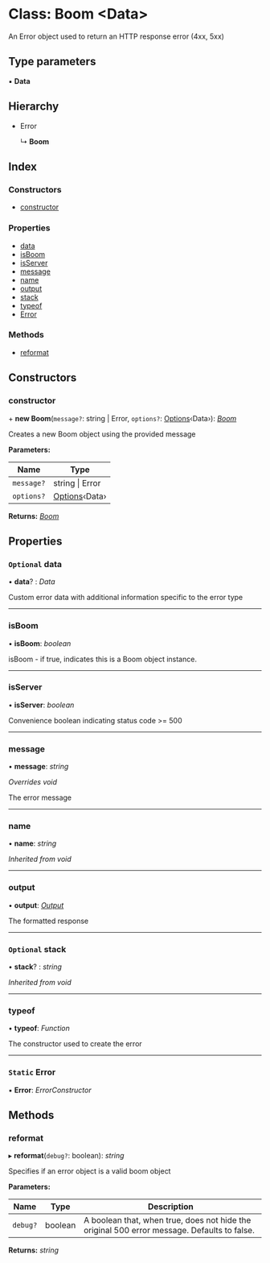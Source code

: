 
# Class: Boom <**Data**>

An Error object used to return an HTTP response error (4xx, 5xx)

## Type parameters

▪ **Data**

## Hierarchy

* Error

  ↳ **Boom**

## Index

### Constructors

* [constructor](boom.md#constructor)

### Properties

* [data](boom.md#optional-data)
* [isBoom](boom.md#isboom)
* [isServer](boom.md#isserver)
* [message](boom.md#message)
* [name](boom.md#name)
* [output](boom.md#output)
* [stack](boom.md#optional-stack)
* [typeof](boom.md#typeof)
* [Error](boom.md#static-error)

### Methods

* [reformat](boom.md#reformat)

## Constructors

###  constructor

\+ **new Boom**(`message?`: string | Error, `options?`: [Options](../interfaces/options.md)‹Data›): *[Boom](boom.md)*

Creates a new Boom object using the provided message

**Parameters:**

Name | Type |
------ | ------ |
`message?` | string &#124; Error |
`options?` | [Options](../interfaces/options.md)‹Data› |

**Returns:** *[Boom](boom.md)*

## Properties

### `Optional` data

• **data**? : *Data*

Custom error data with additional information specific to the error type

___

###  isBoom

• **isBoom**: *boolean*

isBoom - if true, indicates this is a Boom object instance.

___

###  isServer

• **isServer**: *boolean*

Convenience boolean indicating status code >= 500

___

###  message

• **message**: *string*

*Overrides void*

The error message

___

###  name

• **name**: *string*

*Inherited from void*

___

###  output

• **output**: *[Output](../interfaces/output.md)*

The formatted response

___

### `Optional` stack

• **stack**? : *string*

*Inherited from void*

___

###  typeof

• **typeof**: *Function*

The constructor used to create the error

___

### `Static` Error

▪ **Error**: *ErrorConstructor*

## Methods

###  reformat

▸ **reformat**(`debug?`: boolean): *string*

Specifies if an error object is a valid boom object

**Parameters:**

Name | Type | Description |
------ | ------ | ------ |
`debug?` | boolean | A boolean that, when true, does not hide the original 500 error message. Defaults to false.  |

**Returns:** *string*
